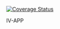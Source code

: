 [![Coverage Status](https://coveralls.io/repos/github/35middle/iv-api/badge.svg?t=OtDmYx)](https://coveralls.io/github/35middle/iv-api)

IV-APP